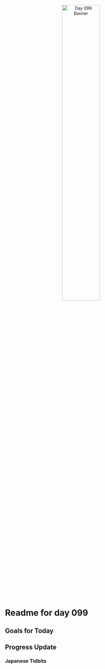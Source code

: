 <div align="center">
 <img src="../Images/image_099.jpg" alt="Day 099 Banner" width="50%">
</div>

# Readme for day 099

## Goals for Today

## Progress Update

### Japanese Tidbits


